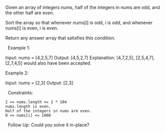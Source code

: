 Given an array of integers nums, half of the integers in nums are odd, and the other half are even.

Sort the array so that whenever nums[i] is odd, i is odd, and whenever nums[i] is even, i is even.

Return any answer array that satisfies this condition.

 
Example 1:

Input: nums = [4,2,5,7]
Output: [4,5,2,7]
Explanation: [4,7,2,5], [2,5,4,7], [2,7,4,5] would also have been accepted.


Example 2:

Input: nums = [2,3]
Output: [2,3]


 
Constraints:


	2 <= nums.length <= 2 * 104
	nums.length is even.
	Half of the integers in nums are even.
	0 <= nums[i] <= 1000


 
Follow Up: Could you solve it in-place?
